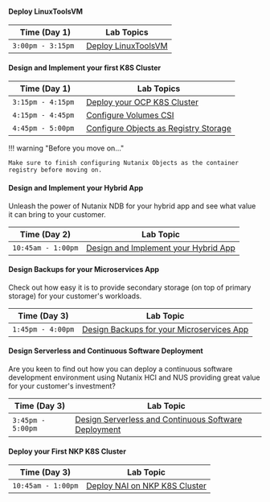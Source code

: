 #### Deploy LinuxToolsVM 

| Time (Day 1)| Lab Topics  |
|-------------------------|----------|
| `3:00pm - 3:15pm `   | <a href="https://ocp.howntnx.win/toolsvms/linux_tools_vm" target="_blank">Deploy LinuxToolsVM</a>          |     |

#### Design and Implement your first K8S Cluster

| Time (Day 1)| Lab Topics  |
|-------------------------|----------|
| `3:15pm - 4:15pm `   | <a href="https://ocp.howntnx.win/ocp_ipi_install/ocp_ipi_intro" target="_blank">Deploy your OCP K8S Cluster</a>          |
| `4:15pm - 4:45pm `  | <a href="https://ocp.howntnx.win/ocp_ntnx_hci/ocp_csi" target="_blank">Configure Volumes CSI</a>          |
| `4:45pm - 5:00pm `  | <a href="https://ocp.howntnx.win/optional_labs/ocp_image_registry" target="_blank">Configure Objects as Registry Storage</a>          |

!!! warning "Before you move on..."
    
    Make sure to finish configuring Nutanix Objects as the container registry before moving on.

#### Design and Implement your Hybrid App

Unleash the power of Nutanix NDB for your hybrid app and see what value it can bring to your customer.

| Time (Day 2) | Lab Topic  |
|-------------------------|----------|
| `10:45am - 1:00pm` | <a href="https://ocp.howntnx.win/ocp_ndb/" target="_blank">Design and Implement your Hybrid App</a>|


#### Design Backups for your Microservices App

Check out how easy it is to provide secondary storage (on top of primary storage) for your customer's workloads.

| Time (Day 3) | Lab Topic |
|-------------------------|----------|
|` 1:45pm - 4:00pm `  |<a href="https://ocp.howntnx.win/optional_labs/objects_prep" target="_blank">Design Backups for your Microservices App</a> |


#### Design Serverless and Continuous Software Deployment

Are you keen to find out how you can deploy a continuous software development environment using Nutanix HCI and NUS providing great value for your customer's investment? 

| Time (Day 3) | Lab Topic|
|-------------------------|----------|
|`3:45pm - 5:00pm`  |<a href="https://ocp.howntnx.win/ocp_serverless/" target="_blank">Design Serverless and Continuous Software Deployment</a> |

#### Deploy your First NKP K8S Cluster

| Time (Day 3) | Lab Topic |
|-------------------------|----------|
| `10:45am - 1:00pm` | <a href="https://nai.howntnx.win/iep/" target="_blank">Deploy NAI on NKP K8S Cluster</a>|



